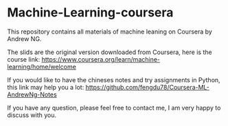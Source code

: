 # Machine-Learning-coursera
This repository contains all materials of machine leaning on Coursera by Andrew NG.

The slids are the original version downloaded from Coursera, here is the course link:
https://www.coursera.org/learn/machine-learning/home/welcome 

If you would like to have the chineses notes and try assignments in Python, this link may help you a lot:
https://github.com/fengdu78/Coursera-ML-AndrewNg-Notes

If you have any question, please feel free to contact me, I am very happy to discuss with you.
